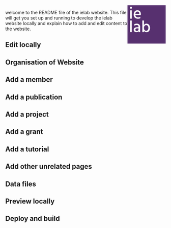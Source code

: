 <img src="images/logos/ielab-page001.png" width="120px" height="120px" style="float: right;">

welcome to the README file of the ielab website. This file will get you set up and running to develop the ielab website locally and explain how to add and edit content to the website.

## Edit locally

## Organisation of Website

## Add a member

## Add a publication

## Add a project

## Add a grant

## Add a tutorial

## Add other unrelated pages

## Data files

## Preview locally

## Deploy and build
